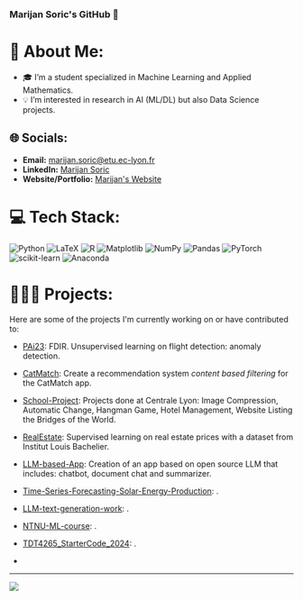 ### Marijan Soric's GitHub 👋


# 💫 About Me:
- 🎓 I’m a student specialized in Machine Learning and Applied Mathematics.
- 💡 I’m interested in research in AI (ML/DL) but also Data Science projects.


## 🌐 Socials:
- **Email:** [marijan.soric@etu.ec-lyon.fr](mailto:marijan.soric@etu.ec-lyon.fr)
- **LinkedIn:** [Marijan Soric](https://www.linkedin.com/in/marijan-soric)
- **Website/Portfolio:** [Marijan's Website](https://www.your-website.com)
<!--[![LinkedIn](https://img.shields.io/badge/LinkedIn-%230077B5.svg?logo=linkedin&logoColor=white)](https://linkedin.com/in/Marijan SORIC) -->

# 💻 Tech Stack:
![Python](https://img.shields.io/badge/python-3670A0?style=for-the-badge&logo=python&logoColor=ffdd54) ![LaTeX](https://img.shields.io/badge/latex-%23008080.svg?style=for-the-badge&logo=latex&logoColor=white) ![R](https://img.shields.io/badge/r-%23276DC3.svg?style=for-the-badge&logo=r&logoColor=white) ![Matplotlib](https://img.shields.io/badge/Matplotlib-%23ffffff.svg?style=for-the-badge&logo=Matplotlib&logoColor=black) ![NumPy](https://img.shields.io/badge/numpy-%23013243.svg?style=for-the-badge&logo=numpy&logoColor=white) ![Pandas](https://img.shields.io/badge/pandas-%23150458.svg?style=for-the-badge&logo=pandas&logoColor=white) ![PyTorch](https://img.shields.io/badge/PyTorch-%23EE4C2C.svg?style=for-the-badge&logo=PyTorch&logoColor=white) ![scikit-learn](https://img.shields.io/badge/scikit--learn-%23F7931E.svg?style=for-the-badge&logo=scikit-learn&logoColor=white) ![Anaconda](https://img.shields.io/badge/Anaconda-%2344A833.svg?style=for-the-badge&logo=anaconda&logoColor=white)

# 👨🏻‍💻 Projects:

Here are some of the projects I'm currently working on or have contributed to:

- [PAi23](https://github.com/soricm/PAi23): FDIR. Unsupervised learning on flight detection: anomaly detection.
- [CatMatch](https://github.com/soricm/CatMatch): Create a recommendation system *content based filtering* for the CatMatch app.
- [School-Project](https://github.com/soricm/School-Project): Projects done at Centrale Lyon: Image Compression, Automatic Change, Hangman Game, Hotel Management, Website Listing the Bridges of the World.
- [RealEstate](https://github.com/soricm/RealEstate): Supervised learning on real estate prices with a dataset from Institut Louis Bachelier.
- [LLM-based-App](https://github.com/soricm/LLM-based-App): Creation of an app based on open source LLM that includes: chatbot, document chat and summarizer.
- [Time-Series-Forecasting-Solar-Energy-Production](https://github.com/soricm/Time-Series-Forecasting-Solar-Energy-Production): .
- [LLM-text-generation-work](https://github.com/soricm/LLM-text-generation-work): .
- [NTNU-ML-course](https://github.com/soricm/NTNU-ML-course): .
- [TDT4265_StarterCode_2024](https://github.com/soricm/TDT4265_StarterCode_2024): .

- 
---
[![](https://visitcount.itsvg.in/api?id=soricm&icon=0&color=0)](https://visitcount.itsvg.in)

<!-- Proudly created with GPRM ( https://gprm.itsvg.in ) -->

